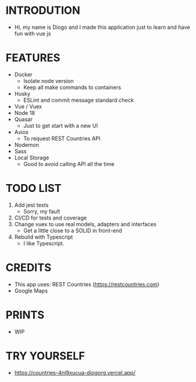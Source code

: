 # INTRODUTION
- Hi, my name is Diogo and I made this application just to learn and have fun with vue js
# FEATURES
- Docker
    - Isolate node version
    - Keep all make commands to containers
- Husky
    - ESLint and commit message standard check
- Vue / Vuex
- Node 18
- Quasar
    - Just to get start with a new UI
- Axios
    - To request REST Countries API
- Nodemon
- Sass
- Local Storage
    - Good to avoid calling API all the time
# TODO LIST
1. Add jest tests
    - Sorry, my fault
2. CI/CD for tests and coverage
3. Change vuex to use real models, adapters and interfaces
    - Get a little close to a SOLID in front-end
4. Rebuild with Typescript
    - I like Typescript.
# CREDITS
- This app uses: REST Countries (https://restcountries.com)
- Google Maps

# PRINTS
- WIP
# TRY YOURSELF
- https://countries-4nl9xucua-diogorg.vercel.app/
